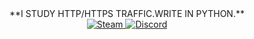 <div id=text  align="center">
  **I STUDY HTTP/HTTPS TRAFFIC.WRITE IN PYTHON.**
  
</div>

<div id="badges" align="center">
  <a href="https://steamcommunity.com/id/failure-/">
    <img src="https://img.shields.io/badge/Steam-gray?style=for-the-badge&logo=Steamin&logoColor=white" alt="Steam"/>
  </a>
  <a href="https://discord.gg/dDAdxJpaf4">
    <img src="https://img.shields.io/badge/Discord-blue?style=for-the-badge&logo=Discord&logoColor=white" alt="Discord"/>
  </a>
</div>
